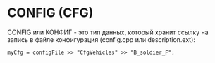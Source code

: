# CONFIG (CFG)
CONFIG или КОНФИГ - это тип данных, который хранит ссылку на запись в файле конфигурация (config.cpp или description.ext):
```
myCfg = configFile >> "CfgVehicles" >> "B_soldier_F";
```